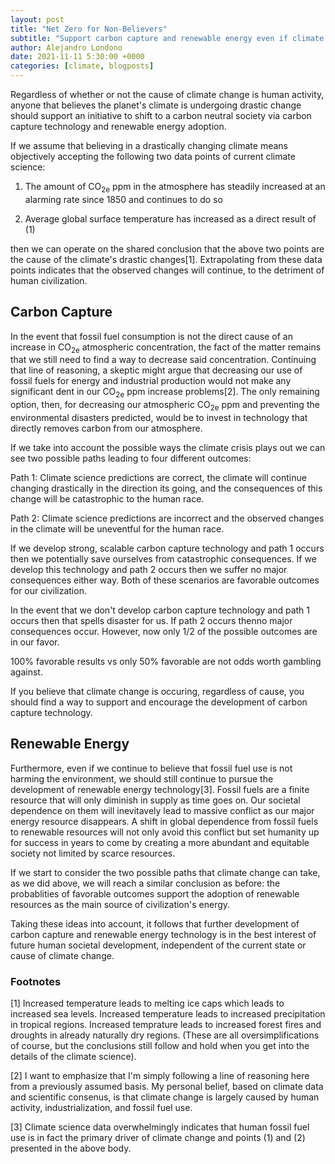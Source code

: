 ```yaml
---
layout: post
title: "Net Zero for Non-Believers"
subtitle: "Support carbon capture and renewable energy even if climate change is not anthropogenic"
author: Alejandro Londono
date: 2021-11-11 5:30:00 +0000
categories: [climate, blogposts]
---
```


Regardless of whether or not the cause of climate change is human activity, anyone that believes the planet's climate is undergoing drastic change should support an initiative to shift to a carbon neutral society via carbon capture technology and renewable energy adoption. 

If we assume that believing in a drastically changing climate means objectively accepting the following two data points of current climate science:

1. The amount of CO<sub>2e</sub> ppm in the atmosphere has steadily increased at an alarming rate since 1850 and continues to do so

2. Average global surface temperature has increased as a direct result of (1)

then we can operate on the shared conclusion that the above two points are the cause of the climate's drastic changes[1]. Extrapolating from these data points indicates that the observed changes will continue, to the detriment of human civilization. 


## Carbon Capture

In the event that fossil fuel consumption is not the direct cause of an increase in CO<sub>2e</sub> atmospheric concentration, the fact of the matter remains that we still need to find a way to decrease said concentration. Continuing that line of reasoning, a skeptic might argue that decreasing our use of fossil fuels for energy and industrial production would not make any significant dent in our CO<sub>2e</sub> ppm increase problems[2]. The only remaining option, then, for decreasing our atmospheric CO<sub>2e</sub> ppm and preventing the environmental disasters predicted, would be to invest in technology that directly removes carbon from our atmosphere. 

If we take into account the possible ways the climate crisis plays out we can see two possible paths leading to four different outcomes:

Path 1: Climate science predictions are correct, the climate will continue changing drastically in the direction its going, and the consequences of this change will be catastrophic to the human race.

Path 2: Climate science predictions are incorrect and the observed changes in the climate will be uneventful for the human race.

If we develop strong, scalable carbon capture technology and path 1 occurs then we potentially save ourselves from catastrophic consequences. If we develop this technology and path 2 occurs then we suffer no major consequences either way. Both of these scenarios are favorable outcomes for our civilization.

In the event that we don't develop carbon capture technology and path 1 occurs then that spells disaster for us. If path 2 occurs thenno major consequences occur. However, now only 1/2 of the possible outcomes are in our favor. 

100% favorable results vs only 50% favorable are not odds worth gambling against.

If you believe that climate change is occuring, regardless of cause, you should find a way to support and encourage the development of carbon capture technology. 

## Renewable Energy

Furthermore, even if we continue to believe that fossil fuel use is not harming the environment, we should still continue to pursue the development of renewable energy technology[3]. Fossil fuels are a finite resource that will only diminish in supply as time goes on. Our societal dependence on them will inevitavely lead to massive conflict as our major energy resource disappears. A shift in global dependence from fossil fuels to renewable resources will not only avoid this conflict but set humanity up for success in years to come by creating a more abundant and equitable society not limited by scarce resources. 

If we start to consider the two possible paths that climate change can take, as we did above, we will reach a similar conclusion as before: the probablities of favorable outcomes support the adoption of renewable resources as the main source of civilization's energy. 

Taking these ideas into account, it follows that further development of carbon capture and renewable energy technology is in the best interest of future human societal development, independent of the current state or cause of climate change. 

### Footnotes
[1] Increased temperature leads to melting ice caps which leads to increased sea levels. Increased temperature leads to increased precipitation in tropical regions. Increased temprature leads to increased forest fires and droughts in already naturally dry regions. (These are all oversimplifications of course, but the conclusions still follow and hold when you get into the details of the climate science).

[2] I want to emphasize that I'm simply following a line of reasoning here from a previously assumed basis. My personal belief, based on climate data and scientific consenus, is that climate change is largely caused by human activity, industrialization, and fossil fuel use. 

[3] Climate science data overwhelmingly indicates that human fossil fuel use is in fact the primary driver of climate change and points (1) and (2) presented in the above body. 
